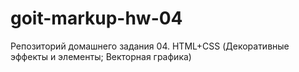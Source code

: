 # goit-markup-hw-04
Репозиторий домашнего задания 04. HTML+CSS (Декоративные эффекты и элементы; Векторная графика)
